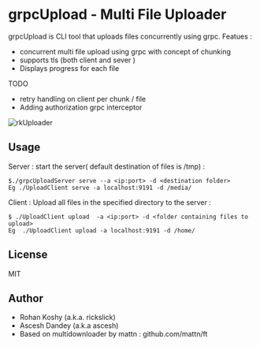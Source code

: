 # grpcUpload - Multi File Uploader

grpcUpload is CLI tool that uploads files concurrently using grpc.
Featues :
*  concurrent multi file upload using  grpc with concept of chunking
* supports tls (both client and sever )
* Displays progress for each file

TODO
* retry handling on client per chunk / file
* Adding authorization grpc interceptor

![rkUploader](https://raw.githubusercontent.com/rickslick/grpcUpload/master/recording.gif)
## Usage

Server : start the server( default destination of files is /tmp)  :

```
$./grpcUploadServer serve --a <ip:port> -d <destination folder>
Eg ./UploadClient serve -a localhost:9191 -d /media/
```

Client : Upload all files in the specified directory to the server  :

```
$ ./UploadClient upload  -a <ip:port> -d <folder containing files to upload>   
Eg  ./UploadClient upload -a localhost:9191 -d /home/
```

## License

MIT

## Author

* Rohan Koshy (a.k.a. rickslick)
* Ascesh Dandey (a.k.a ascesh)
* Based on multidownloader by mattn :  github.com/mattn/ft
